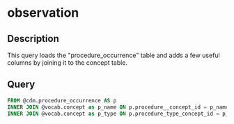 # observation

## Description
This query loads the "procedure_occurrence" table and adds a few useful columns  by joining it to the concept table.

## Query

```sql
FROM @cdm.procedure_occurrence AS p 
INNER JOIN @vocab.concept as p_name ON p.procedure__concept_id = p_name.concept_id
INNER JOIN @vocab.concept as p_type ON p.procedure_type_concept_id = p_type.concept_id

	
```
